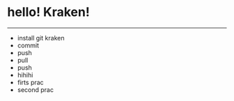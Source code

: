 # hello! Kraken!

---

- install git kraken
- commit
- push
- pull
- push
- hihihi
- firts prac
- second prac
